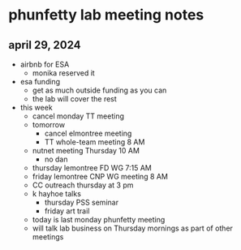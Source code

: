 # phunfetty lab meeting notes
## april 29, 2024

- airbnb for ESA
  - monika reserved it
- esa funding
  - get as much outside funding as you can
  - the lab will cover the rest
- this week
  - cancel monday TT meeting
  - tomorrow
    - cancel elmontree meeting
    - TT whole-team meeting 8 AM
  - nutnet meeting Thursday 10 AM
    - no dan
  - thursday lemontree FD WG 7:15 AM
  - friday lemontree CNP WG meeting 8 AM
  - CC outreach thursday at 3 pm
  - k hayhoe talks
    - thursday PSS seminar
    - friday art trail
  - today is last monday phunfetty meeting
  - will talk lab business on Thursday mornings as part of other meetings
